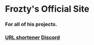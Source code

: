 # Frozty's Official Site
### For all of his projects.
### [URL shortener](URLShortener.html) [Discord](Discord.html)
